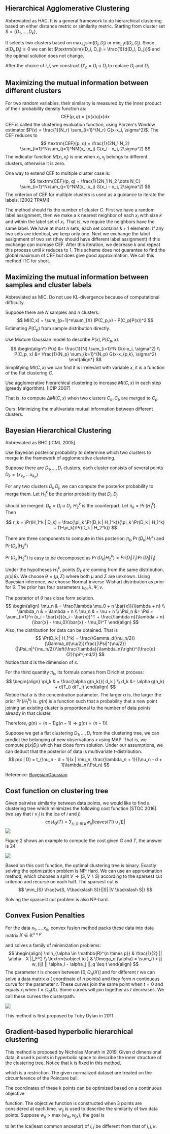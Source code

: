 ## Hierarchical Agglomerative Clustering

Abbreviated as HAC. It is a general framework to do hierarchical clustering based on either distance metric or similarity metric. Starting from cluster set $S = \{D_1, \dots, D_k\}$,

It selects two clusters based on $\max_{i,j} \textrm{sim}(D_i, D_j)$ or $\min_{i,j} \textrm{d}(D_i, D_j)$. Since $d(D_i, D_j)\geq 0$ we can let $\textrm{sim}(D_i, D_j) = \frac{1}{d(D_i, D_j)}$ and the optimal solution does not change.

After the choice of $i,j$, we construct $D'_{c} = D_i \cup D_j$ to replace $D_i$ and $D_j$.

## Maximizing the mutual information between different clusters

For two random variables, their similarity is measured by the inner product of their probability density function as:
$$
\textrm{CEF}(p,q) = \int p(x) q(x)dx
$$
CEF is called the clustering evaluation function, using Parzen's Window estimator $P(x) = \frac{1}{N_r} \sum_{i=1}^{N_r} G(x-x_i, \sigma^2)$. The CEF reduces to
$$
\textrm{CEF}(p, q) = \frac{1}{2N_1 N_2} \sum_{i=1}^N\sum_{j=1}^NM(x_i,x_j) G(x_i - x_j, 2\sigma^2)
$$
The indicator function $M(x_i,x_j)$ is one when $x_i, x_j$ belongs to different clusters, otherwise it is zero.

One way to extend CEF to multiple cluster case is:
$$
\textrm{CEF}(p, q) = \frac{1}{2N_1 N_2 \dots N_C} \sum_{i=1}^N\sum_{j=1}^NM(x_i,x_j) G(x_i - x_j, 2\sigma^2)
$$
The criterion of CEF for multiple clusters is used as a guidance to iterate the labels. [2002 TPAMI]

The method should fix the number of cluster $C$. First we have a random label assignment, then we make a k nearest neighbor of each $x_i$ with size $k$ and within the label set of $x_i$. That is, we require the neighbors have the same label. We have at most $n$ sets, each set contains $k+1$ elements. If any two sets are identical, we keep only one. Next we exchange the label assignment of two set (they should have different label assignment) if this exchange can increase CEF. After this iteration, we decrease $k$ and repeat this process until $k$ reduces to 1. This scheme does not guarantee to find the global maximum of CEF but does give good approximation. We call this method ITC for short. 

## Maximizing the mutual information between samples and cluster labels

Abbreviated as MIC. Do not use KL-divergence because of computational difficulty.

Suppose there are $N$ samples and $n$ clusters.
$$
MI(C,x) = \sum_{p=1}^n\sum_{X} (P(C_p,x) - P(C_p)P(x))^2
$$
Estimating $P(C_p)$ from sample distribution directly. 

Use Mixture Gaussian model to describe $P(x), P(C_p,x)$. 
$$
\begin{align*}
P(x) &= \frac{1}{N} \sum_{i=1}^N G(x-x_i, \sigma^2) \\
P(C_p, x) &= \frac{1}{N_p} \sum_{k=1}^{N_p} G(x-x_{p,k}, \sigma^2)
\end{align*}
$$
Simplifying $MI(C,x)$ we can find it is irrelevant with variable $x$, it is a function of the flat clustering $C$. 

Use agglomerative hierarchical clustering to increase $MI(C,x)$ in each step (greedy algorithm). [ICIP 2007]

That is, to compute $\Delta MI(C,x)$ when two clusters $C_a, C_b$ are merged to $C_p$.

Ours: Minimizing the multivariate mutual information between different clusters.

## Bayesian Hierarchical Clustering

Abbreviated as BHC [ICML 2005].

Use Bayesian posterior probability to determine which two clusters to merge in the framework of agglomerative clustering.

Suppose there are $D_1, \dots, D_r$ clusters, each cluster consists of several points $D_k = \{x_{k_1},\dots x_{k_n}\}$

For any two clusters $D_i, D_j$, we can compute the posterior probability to merge them. Let $H^{k}_1$ be the prior probability that $D_i, D_j$

should be merged: $D_k = D_i \cup D_j$. $H_2^{k}$ is the counterpart. Let $\pi_k = \Pr(H_1^{k})$. Then 

$$
r_k = \Pr(H_1^k | D_k) = \frac{\pi_k \Pr(D_k | H_1^k)}{\pi_k \Pr(D_k | H_1^k) + (1-\pi_k)\Pr(D_k | H_2^k)}
$$

There are three components to compute in this posterior: $\pi_k, \Pr(D_k | H_1^k)$ and $\Pr(D_k | H_2^k)$

$\Pr(D_k | H_2^k)$ is easy to be decomposed as $\Pr(D_k | H_2^k)=Pr(D_i | T_i) \Pr(D_j | T_j)$

Under the hypotheses $H_1^k$, points $D_k$ are coming from the same distribution, $p(x|\theta)$. We choose $\theta = (\mu, \Sigma)$ where both $\mu$ and $\Sigma$ are unknown. Using Bayesian inference, we choose Normal-inverse-Wishart distribution as prior for $\theta$.  The prior has four parameters $\mu_0, \lambda, \Psi, \nu$.

The posterior of $\theta$ has close form solution. 
$$
\begin{align}
\mu_n & = \frac{\lambda \mu_0 + n \bar{x}}{\lambda + n} \\
\lambda_n & = \lambda + n \\
\nu_n & = \nu + n \\
\Psi_n &= \Psi + \sum_{i=1}^n (x_i - \bar{x})(x_i - \bar{x})^T + \frac{\lambda n}{\lambda + n}(\bar{x} - \mu_0)(\bar{x} - \mu_0)^T
\end{align}
$$
Also, the distribution for data can be obtained. That is
$$
\Pr(D_k | H_1^k) = \frac{\Gamma_d(\nu_n/2)}{\Gamma_d(\nu/2)}\frac{|\Psi|^{\nu/2}}{|\Psi_n|^{\nu_n/2}}\left(\frac{\lambda}{\lambda_n}\right)^{\frac{d}{2}}\pi^{-nd/2}
$$
Notice that $d$ is the dimension of $x$.

For the third quantity $\pi_k$, its formula comes from Dirichlet process:
$$
\begin{align}
\pi_k & = \frac{\alpha g(n_k)}{ d_k } \\
d_k &= \alpha g(n_k) + d(T_i) d(T_j)
\end{align}
$$
Notice that $\alpha$ is the concentration parameter. The larger $\alpha$ is, the larger the prior $\Pr(H_1^k)$ is. $g(n)$ is a function such that a probability that a new point joining an existing cluster is proportional to the number of data points already in that cluster.

Therefore, $g(n) = (n-1)g(n-1) \Rightarrow g(n) = (n-1)!$.

Suppose we get a flat clustering $D_1, \dots, D_r$ from the clustering tree, we can predict the belonging of new observations $x$ using MAP. That is, we compute $p(x| D_i)$ which has close form solution. Under our assumptions, we can deduct that the posterior of data is multivariate t-distribution. 
$$
p(x | D) = t_{\nu_n - d + 1}(x | \mu_n, \frac{\lambda_n + 1}{(\nu_n - d + 1)\lambda_n}\Psi_n)
$$

Reference: [BayesianGaussian](https://www.cs.ubc.ca/~murphyk/Papers/bayesGauss.pdf)

## Cost function on clustering tree

Given pairwise similarity between data points, we would like to find a clustering tree which minimizes the following cost function [STOC 2016]. (we say that $i\vee j$ is the lca of $i$ and $j$)
$$
\textrm{cost}_G(T) = \sum_{\{i,j\} \in E} w_{ij} |\textrm{leaves}(T[i\cup j])|
$$
![](./cost_on_tree.png)

Figure 2 shows an example to compute the cost given $G$ and $T$, the answer is 24.

![](optimal_tree_is_binary.png)

Based on this cost function, the optimal clustering tree is binary. Exactly solving the optimization problem is NP-Hard. We can use an approximation method, which chooses a split $V \to (S, V \backslash S)$ according to the sparsest cut criterion and recurse on each half. The sparsest cut is
$$
\min_{S} \frac{w(S, V\backslash S)}{|S| |V \backslash S|}
$$

Solving the sparsest cut problem is also NP-hard. 

## Convex Fusion Penalties

For the data $x_1, \dots, x_n$, convex fusion method packs these data into data matrix $X \in \mathbb{R}^{n \times p}$ 

and solves a family of minimization problems:
$$
\begin{align}
\min_{\alpha \in \mathbb{R}^{n \times p}} & \frac{1}{2} || \alpha - X ||_F^2 \\
\textrm{subject to } & \Omega_q (\alpha) = \sum_{i < j} w_{ij} || \alpha_i - \alpha_j ||_q \leq t
\end{align}
$$
The parameter $t$ is chosen between $[0, \Omega_q(X)]$ and for different $t$ we can solve a data matrix $\alpha$ ( coordinate of $n$ points) and they form $n$ continuous curve for the parameter $t$. These curves join the same point when $t = 0$ and equals $x_i$ when $t = \Omega_q(X)$. Some curves will join together as $t$ decreases. We call these curves the clusterpath.

![](./clusterpath.png)

This method is first proposed by Toby Dylan in 2011.

## Gradient-based hyperbolic hierarchical clustering

This method is proposed by Nicholas Monath in 2019. Given d dimensional data, it used k points in hyperbolic space to describe the inner structure of the clustering tree. Notice that k is fixed in this method,

which is a restriction. The given normalized dataset are treated on the circumference of the Poincare ball.

The coordinates of these k points can be optimized based on a continuous objective

function. The objective function is constructed when 3 points are considered at each time. $w_{ij}$ is used to describe the similarity of two data points. Suppose $w_{ij} > \max\{w_{ik}, w_{jk}\}$, the goal is

to let the lca(least common ancestor) of $i,j$ be different from that of $i,j,k$. 